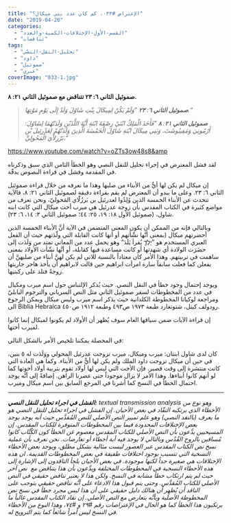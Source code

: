 ```yaml
---
title: "الإعتراض #٠٣٣، كم كان عدد بني ميكال؟"
date: "2019-04-26"
categories: 
  - "القسم-الأول-الإختلافات-الكمية-والعدد"
  - "تناقضات"
tags: 
  - "تحليل-النقل-النصّي"
  - "داود"
  - "صموئيل"
  - "عبري"
coverImage: "033-1.jpg"
---
```


**صموئيل الثاني ٦: ٢٣ تتناقض مع صموئيل الثاني ٢١: ٨.**

> _**صموئيل الثاني ٦**: **٢٣** ”وَلَمْ يَكُنْ لِمِيكَالَ بِنْتِ شَاوُلَ وَلَدٌ إِلَى يَوْمِ مَوْتِهَا.“_
> 
> _**صموئيل الثاني ٢١**: **٨** ”فَأَخَذَ الْمَلِكُ ابْنَيْ رِصْفَةَ ابْنَةِ أَيَّةَ اللَّذَيْنِ وَلَدَتْهُمَا لِشَاوُلَ: أَرْمُونِيَ وَمَفِيبُوشَثَ، وَبَنِي مِيكَالَ ابْنَةِ شَاوُلَ الْخَمْسَةَ الَّذِينَ وَلَدَتْهُمْ لِعَدْرِئِيلَ بْنِ بَرْزِلاَّيَ الْمَحُولِيِّ،“_

https://www.youtube.com/watch?v=oZTs3ow48s8&amp

لقد فشل المعترض في إجراء تحليل للنقل النصي وهو الخطأ الثامن الذي سبق وذكرناه في المقدمة وفشل في قراءة النصوص بدقّة.

إن ميكال لم يكن لها أيٌّ من الأبناء من صلبها وهذا ما نعرفه من خلال قراءة صموئيل الثاني ٦: ٢٣. وعلى ما يبدو أن المعترض لم يقم بقراءة دقيقة لصموئيل الثاني ٢١: ٨، فالآية تتحدث عن الأبناء الخمسة الذين وُلِدُوا لعدرئيل بن بَرزُلّاي المَحوليّ، ونحن نعرف من مواضع كثيرة في الكتاب المقدس بأن زوجة عدرئيل هي ميرب أخت ميكال التي كانت ابنه شاول، (صموئيل الأول ١٨: ١٩، ٢٥: ٤٤؛ صموئيل الثاني ٣: ١٤، ٦: ٢٣).

وبالتالي فإنه من الممكن أن يكون المعنى المتضمن في الآية أنَّ الأبناء الخمسة الذين أحضرتهم ميكال (بمعنى أنَّها نشّأتهم أو أنها كانت القابلة التي ولّدَتهم حيث أن الفعل العبري المستخدم هو ”יָלְדָ֛ يُقرأ يَلَدَ“ وهو يحمل عدد من المعاني تمتد من وَلَدَت إلى حضَرَت الولادة أي شهدتها أو كانت مساعدة فيها كقابلة، أو أنَّها نشّأت الأولاد بمعنى ساهمت في تربيتهم. وهذا الأمر كان معتاداً بالنسبة للاتي لم يكن لهنَّ أبناء من صلبهنَّ أن يفعلن كما فعلت سابقاً سارة امرأت ابراهيم حين قالت لابراهيم أن يأخذ هاجر جاريتها زوجةً فتلد على ركبتيها.

ويوجد إحتمال وجود خطأ في النقل النصي. حيث يُذكر الإلتباس حول اسم ميرب ومكيال في عدد من المخطوطات لسفر صموئيل الثاني مثل النص السرياني والترجوم البابليّ ومراجعة لوكيانا المخطوطة الكلدانية حيث يذكر اسم ميرب وليس ميكال ويمكن الرجوع الى Biblia Hebraica رودولف كيتل، شتوتغارد طبعة ١٩٧٣ ص٤٩٣ وطبعة ١٩١٢ ص٤٥٠.

إن قراءة الآيات ضمن سياقها العام سوف يُظهر أن الأولاد لم يكونوا لميكال إنما كانوا لميرب أختها.

في المحصلة يمكننا تلخيص الأمر بالشكل التالي:

كان لدى شاول ابنتان: ميرب وميكال، ميرب تزوجت عدرئيل المحولي ووَلَدَت له ٥ بنين، في حين أن ميكال تزوجت داود الملك ولم يكن لها أيٌّ من الأبناء. وكما هي العادة التي كانت منتشرة إلى وقت قصير. فإن الأخت التي ليس لها أولاد تقوم بتربية أولاد أخوتها كما لو أنهم كانوا أبناءها. وهذا الأمر لا يزال موجوداً حتى عصرنا الراهن. إضافةً إلى أنَّه يوجد احتمال الخطأ في النسخ كما أشرنا في المرجع السابق بين اسم ميكال وميرب.

* * *

_**الفشل في اجراء تحليل للنقل النصي:** textual transmission analysis وهو نوع من الأخطاء الذي يرتكبه النقّاد في بعض الأحيان. إن الفشل في اجراء تحليل للنقل النصي هو ما يعرف (بالنقد النصي) وهو علم تمييز النص الأصلي للنص المُقدَّس حيث أنه يوجد يوجد بعض الإختلافات المحدودة فيما بين المخطوطات المتوفرة للكتاب المقدس. إن المسيحيين يدَّعون بأن النص الأصلي للكتاب المقدس معصوم عن الخطأ كون الكُتَّاب كانوا مُساقين بالروح القُدُس وبالتالي لا يوجد فيه أية أخطاء أو تعارضات. نحن نعرف بأن عملية نسخ نص الكتاب المقدس عبر العصور ليست مثالية بشكل مطلق، ويوجد بعض الأخطاء النسخية التي تتسبب بوجود اختلافات طفيفة في بعض المخطوطات القديمة. ان هذه الإختلافات هي صغيرة جداً لكنها موجودة. في بعض الأحيان يلجأ الناقدون إلى الإشارة إلى هذه الأخطاء النسخية في المخطوطات المختلفة ويدَّعون بأن هذا يتناقض مع  نص آخر حيث لم يتم ارتكاب خطأ مشابه في النسخ. ولكن هذا لا يعتبر تناقض حقيقي في النص الأصلي للكتاب المُقدَّس. وحتى يتم قبول هذا الادعاء على أنَّه تناقض حقيقي يتوجب على الناقد أن يُظهِر أن هنالك دليل حقيقي على أن هذا ليس مجرد خطأ في نسخ نص المخطوطة الأصلية وبأنَّه يتعارض مع النص الأصلي. إن نقاد الكتاب المقدس غالباً ما يرتكبون هذا الخطأ كما هو الحال في الإعتراضات رقم #٢٩ و #٧٤، وهذا النوع من الأخطاء في النسخ ليس أمراً شائعاً كما يتم الترويج له._
